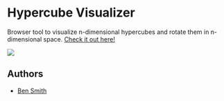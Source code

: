 # Hypercube Visualizer
Browser tool to visualize n-dimensional hypercubes and rotate them in n-dimensional space. [Check it out here!](https://bsmith156.github.io/Hypercube-Visualizer/)

<img src="https://imgur.com/kfXjzXA.png" width="auto" height="auto">

## Authors
* [Ben Smith](https://github.com/BSmith156)
